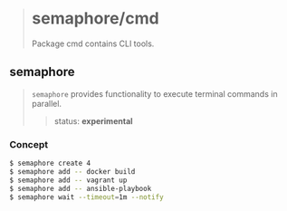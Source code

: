 > # semaphore/cmd
>
> Package cmd contains CLI tools.

## semaphore

> `semaphore` provides functionality to execute terminal commands in parallel.
> > status: **experimental**

### Concept

```bash
$ semaphore create 4
$ semaphore add -- docker build
$ semaphore add -- vagrant up
$ semaphore add -- ansible-playbook
$ semaphore wait --timeout=1m --notify
```
